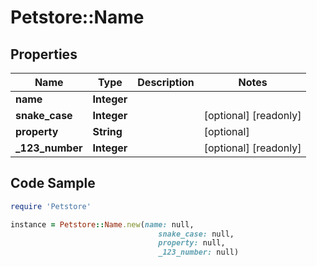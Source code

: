 # Petstore::Name

## Properties

Name | Type | Description | Notes
------------ | ------------- | ------------- | -------------
**name** | **Integer** |  | 
**snake_case** | **Integer** |  | [optional] [readonly] 
**property** | **String** |  | [optional] 
**_123_number** | **Integer** |  | [optional] [readonly] 

## Code Sample

```ruby
require 'Petstore'

instance = Petstore::Name.new(name: null,
                                 snake_case: null,
                                 property: null,
                                 _123_number: null)
```


